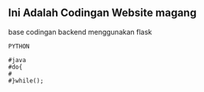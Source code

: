 ## **Ini Adalah Codingan Website magang**

base codingan backend menggunakan flask

```
PYTHON

#java
#do{
#
#}while();
```
